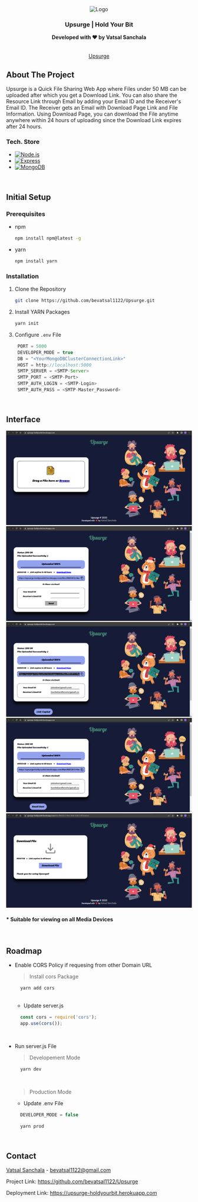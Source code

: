 <div align="center">
  <img src="./assets/exam.ico" alt="Logo" width="80" height="80">
  
  <h3 align="center">Upsurge | Hold Your Bit</h3>

  <p align="center">
    <strong>Developed with ❤️ by Vatsal Sanchala</strong><br>
    <br />
    <br />
    <a href="https://upsurge-holdyourbit.herokuapp.com">Upsurge</a>

  </p>
</div>

## About The Project
Upsurge is a Quick File Sharing Web App where Files under 50 MB can be uploaded after which you get a Download Link. You can also share the Resource Link through Email by adding your Email ID and the Receiver's Email ID. The Receiver gets an Email with Download Page Link and File Information. Using Download Page, you can download the File anytime anywhere within 24 hours of uploading since the Download Link expires after 24 hours.

### Tech. Store
* [![Node.js][Node.js]][Node-url]
* [![Express][Express.js]][Express-url]
* [![MongoDB][Mongo.db]][Mongo-url]

<br>

## Initial Setup

### Prerequisites

* npm
  ```sh
  npm install npm@latest -g
  ```
* yarn
  ```sh
  npm install yarn
  ```

### Installation

1. Clone the Repository
   ```sh
   git clone https://github.com/bevatsal1122/Upsurge.git
   ```
2. Install YARN Packages
   ```sh
   yarn init
   ```
3. Configure `.env` File
   ```js
    PORT = 5000
    DEVELOPER_MODE = true
    DB = "<YourMongoDBClusterConnectionLink>"
    HOST = http://localhost:5000
    SMTP_SERVER = <SMTP-Server>
    SMTP_PORT = <SMTP-Port>
    SMTP_AUTH_LOGIN = <SMTP-Login>
    SMTP_AUTH_PASS = <SMTP-Master_Password>
   ```
<br>

## Interface
<img src="./assets/ui-images/imageOutput0.png" alt="Image Output 0" />
<img src="./assets/ui-images/imageOutput1.png" alt="Image Output 1" />
<img src="./assets/ui-images/imageOutput2.png" alt="Image Output 2" />
<img src="./assets/ui-images/imageOutput3.png" alt="Image Output 3" />
<img src="./assets/ui-images/imageOutput4.png" alt="Image Output 4" />

#### * Suitable for viewing on all Media Devices 
<br>

## Roadmap

* Enable CORS Policy if requesing from other Domain URL
  > Install cors Package
  ```sh
    yarn add cors
  ```
  <br>
  
  * Update server.js
  ```js
    const cors = require('cors');
    app.use(cors());
  ```
  <br>
  
* Run server.js File
  <br>
  
  > Developement Mode
  ```sh
    yarn dev
  ```
  <br>
  
  > Production Mode
    * Update .env File
    ```js
      DEVELOPER_MODE = false
    ```
    ```sh
      yarn prod
    ```
<br>

## Contact

[Vatsal Sanchala](https://www.linkedin.com/in/bevatsal1122/) - bevatsal1122@gmail.com

Project Link: https://github.com/bevatsal1122/Upsurge

Deployment Link: https://upsurge-holdyourbit.herokuapp.com

<br>

[Node.js]: https://img.shields.io/badge/Node.js-35495E?style=for-the-badge&logo=nodedotjs&logoColor=4FC08D
[Node-url]: https://nodejs.org/en/
[Express.js]: https://img.shields.io/badge/Express-38352A?style=for-the-badge&logo=express&logoColor=4FC08D
[Express-url]: https://expressjs.com/
[Mongo.db]: https://img.shields.io/badge/MongoDB-DD0031?style=for-the-badge&logo=mongodb&logoColor=green
[Mongo-url]: https://www.mongodb.com/
